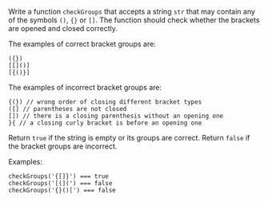 Write a function `checkGroups` that accepts a string `str` that may contain any of the
symbols `()`, `{}` or `[]`. The function should check whether the brackets are opened
and closed correctly.

The examples of correct bracket groups are:

```
({})
[[]()]
[{()}]
```

The examples of incorrect bracket groups are:

```
{(}) // wrong order of closing different bracket types
([] // parentheses are not closed
[]) // there is a closing parenthesis without an opening one
}{ // a closing curly bracket is before an opening one
```

Return `true` if the string is empty or its groups are correct. Return `false`
if the bracket groups are incorrect.

Examples:

```
checkGroups('{[]}') === true
checkGroups('[(](') === false
checkGroups('{}()[') === false
```

